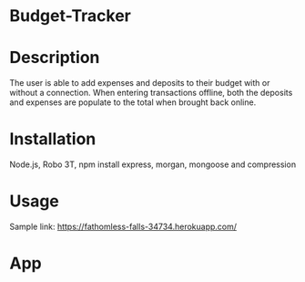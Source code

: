 # Budget-Tracker


# Description
The user is able to add expenses and deposits to their budget with or without a connection. When entering transactions offline, both the deposits and expenses are populate to the total when brought back online.

# Installation
Node.js, Robo 3T, npm install express, morgan, mongoose and compression

# Usage
Sample link:
https://fathomless-falls-34734.herokuapp.com/

# App